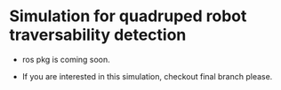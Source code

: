 # Simulation for quadruped robot traversability detection

- ros pkg is coming soon.

- If you are interested in this simulation, checkout final branch please.

